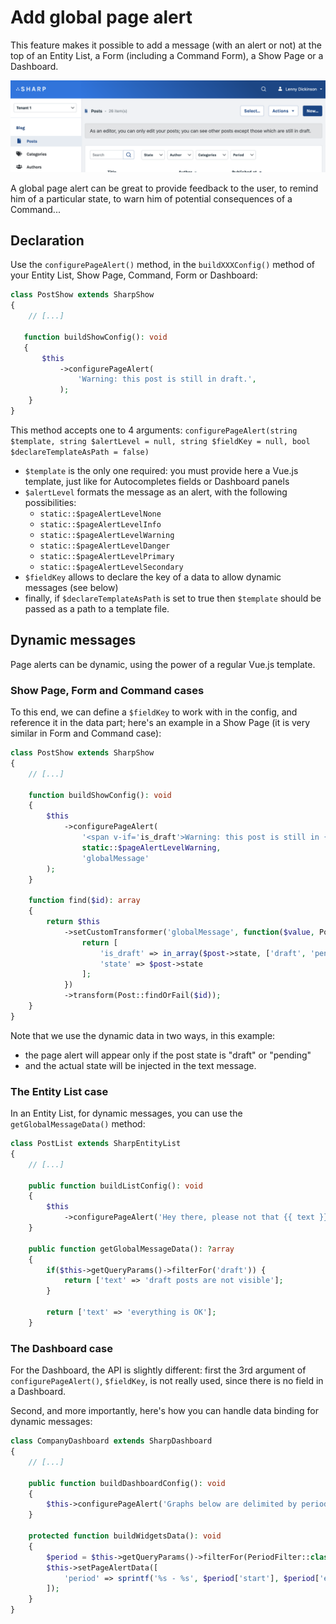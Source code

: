 # Add global page alert

This feature makes it possible to add a message (with an alert or not) at the top of an Entity List, a Form (including a Command Form), a Show Page or a Dashboard.

![](./img/page-alert-v8.png)

A global page alert can be great to provide feedback to the user, to remind him of a particular state, to warn him of potential consequences of a Command...

## Declaration

Use the `configurePageAlert()` method, in the `buildXXXConfig()` method of your Entity List, Show Page, Command, Form or Dashboard:

```php
class PostShow extends SharpShow
{
    // [...]
    
   function buildShowConfig(): void
   {
       $this
           ->configurePageAlert(
               'Warning: this post is still in draft.',
           );
    }
}
```

This method accepts one to 4 arguments: `configurePageAlert(string $template, string $alertLevel = null, string $fieldKey = null, bool $declareTemplateAsPath = false)`

- `$template` is the only one required: you must provide here a Vue.js template, just like for Autocompletes fields or Dashboard panels
- `$alertLevel` formats the message as an alert, with the following possibilities:
    - `static::$pageAlertLevelNone`
    - `static::$pageAlertLevelInfo`
    - `static::$pageAlertLevelWarning`
    - `static::$pageAlertLevelDanger`
    - `static::$pageAlertLevelPrimary`
    - `static::$pageAlertLevelSecondary`
- `$fieldKey` allows to declare the key of a data to allow dynamic messages (see below)
- finally, if `$declareTemplateAsPath` is set to true then `$template` should be passed as a path to a template file.

## Dynamic messages

Page alerts can be dynamic, using the power of a regular Vue.js template.

### Show Page, Form and Command cases

To this end, we can define a `$fieldKey` to work with in the config, and reference it in the data part; here's an example in a Show Page (it is very similar in Form and Command case):

```php
class PostShow extends SharpShow
{
    // [...]
    
    function buildShowConfig(): void
    {
        $this
            ->configurePageAlert(
                '<span v-if='is_draft'>Warning: this post is still in {{state}} state.</span>',
                static::$pageAlertLevelWarning,
                'globalMessage'
        );
    }
    
    function find($id): array
    {
        return $this
            ->setCustomTransformer('globalMessage', function($value, Post $post) {
                return [
                    'is_draft' => in_array($post->state, ['draft', 'pending']),
                    'state' => $post->state
                ];
            })
            ->transform(Post::findOrFail($id));
    }
}
```

Note that we use the dynamic data in two ways, in this example:

- the page alert will appear only if the post state is "draft" or "pending"
- and the actual state will be injected in the text message.

### The Entity List case

In an Entity List, for dynamic messages, you can use the `getGlobalMessageData()` method:

```php
class PostList extends SharpEntityList
{
    // [...]
    
    public function buildListConfig(): void
    {
        $this
            ->configurePageAlert('Hey there, please not that {{ text }}.');
    }
    
    public function getGlobalMessageData(): ?array
    {
        if($this->getQueryParams()->filterFor('draft')) {
            return ['text' => 'draft posts are not visible'];
        }
        
        return ['text' => 'everything is OK'];
    }
```

### The Dashboard case

For the Dashboard, the API is slightly different: first the 3rd argument of `configurePageAlert()`, `$fieldKey`, is not really used, since there is no field in a Dashboard.

Second, and more importantly, here's how you can handle data binding for dynamic messages:

```php
class CompanyDashboard extends SharpDashboard
{
    // [...]
    
    public function buildDashboardConfig(): void
    {
        $this->configurePageAlert('Graphs below are delimited by period {{period}}.');
    }
    
    protected function buildWidgetsData(): void
    {
        $period = $this->getQueryParams()->filterFor(PeriodFilter::class);
        $this->setPageAlertData([
            'period' => sprintf('%s - %s', $period['start'], $period['end']),
        ]);
    }
}
```